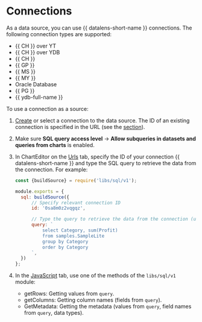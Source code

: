 # Connections

As a data source, you can use {{ datalens-short-name }} connections. The following connection types are supported:

* {{ CH }} over YT
* {{ CH }} over YDB
* {{ CH }}
* {{ GP }}
* {{ MS }}
* {{ MY }}
* Oracle Database
* {{ PG }}
* {{ ydb-full-name }}

To use a connection as a source:

1. [Create](../../operations/index.md#creating-connection) or select a connection to the data source. The ID of an existing connection is specified in the URL (see the [section](../../faq.md#how-to-find-object-id)).
1. Make sure **SQL query access level** → **Allow subqueries in datasets and queries from charts** is enabled.
1. In ChartEditor on the [Urls](../architecture.md#urls) tab, specify the ID of your connection {{ datalens-short-name }} and type the SQL query to retrieve the data from the connection. For example:

   ```js
   const {buildSource} = require('libs/sql/v1');
   
   module.exports = {
     sql: buildSource({
         // Specify relevant connection ID
         id: '0sa8m0z2vqgqz',
   
         // Type the query to retrieve the data from the connection (use the syntax of the DB you are connecting to)
         query: `
             select Category, sum(Profit)
             from samples.SampleLite
             group by Category
             order by Category
         `,
     })
   };
   ```

1. In the [JavaScript](../architecture.md#js) tab, use one of the methods of the `libs/sql/v1` module:

   * getRows: Getting values from `query`.
   * getColumns: Getting column names (fields from `query`).
   * GetMetadata: Getting the metadata (values from `query`, field names from `query`, data types).



